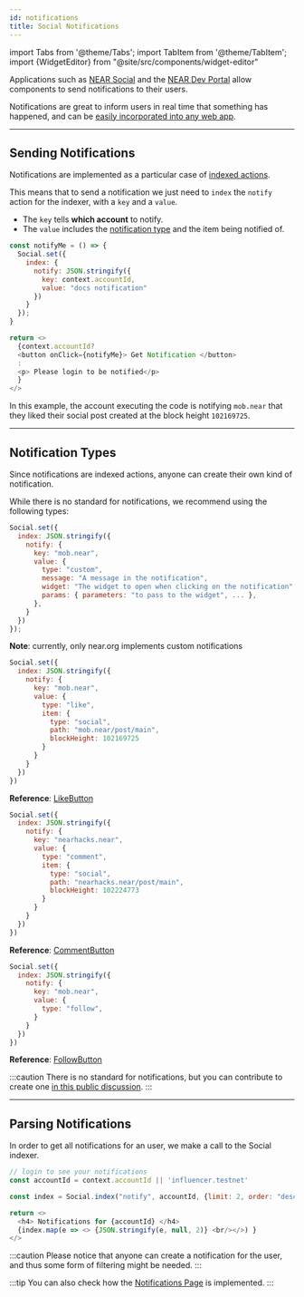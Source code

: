 ```yaml
---
id: notifications
title: Social Notifications
---
```

import Tabs from '@theme/Tabs';
import TabItem from '@theme/TabItem';
import {WidgetEditor} from "@site/src/components/widget-editor"

Applications such as [NEAR Social](https://near.social) and the [NEAR Dev Portal](https://dev.near.org/) allow components to send notifications to their users.

Notifications are great to inform users in real time that something has happened, and can be [easily incorporated into any web app](../tutorial/push-notifications.md).

---

## Sending Notifications 

Notifications are implemented as a particular case of [indexed actions](./social.md#socialindex).

This means that to send a notification we just need to `index` the `notify` action for the indexer, with a `key` and a `value`.

- The `key` tells **which account** to notify.
- The `value` includes the [notification type](#notification-types) and the item being notified of.

<WidgetEditor>

```js
const notifyMe = () => {
  Social.set({
    index: {
      notify: JSON.stringify({
        key: context.accountId,
        value: "docs notification"
      })
    }
  });
}

return <>
  {context.accountId?
  <button onClick={notifyMe}> Get Notification </button>
  :
  <p> Please login to be notified</p>
  }
</>
```

</WidgetEditor>


In this example, the account executing the code is notifying `mob.near` that they liked their social post created at the block height `102169725`.

---

## Notification Types

Since notifications are indexed actions, anyone can create their own kind of notification.

While there is no standard for notifications, we recommend using the following types:

<Tabs>
  <TabItem value="Custom" default>

  ```js
  Social.set({
    index: JSON.stringify({
      notify: {
        key: "mob.near",
        value: {
          type: "custom",
          message: "A message in the notification",
          widget: "The widget to open when clicking on the notification",
          params: { parameters: "to pass to the widget", ... },
        },
      }
    })
  });
  ```

  **Note**: currently, only near.org implements custom notifications

  </TabItem>

  <TabItem value="Like">

  ```js
  Social.set({
    index: JSON.stringify({
      notify: {
        key: "mob.near",
        value: {
          type: "like",
          item: {
            type: "social",
            path: "mob.near/post/main",
            blockHeight: 102169725
          }
        }
      }
    })
  })
  ```

  **Reference**: [LikeButton](https://near.org/near/widget/ComponentDetailsPage?src=near/widget/LikeButton&tab=source)

  </TabItem>
  <TabItem value="Comment">

  ```js
  Social.set({
    index: JSON.stringify({
      notify: {
        key: "nearhacks.near",
        value: {
          type: "comment",
          item: {
            type: "social",
            path: "nearhacks.near/post/main",
            blockHeight: 102224773
          }
        }
      }
    })
  })
  ```

  **Reference**: [CommentButton](https://near.org/near/widget/ComponentDetailsPage?src=near/widget/Comments.Compose&tab=source)

  </TabItem>
    <TabItem value="Follow">

  ```js
  Social.set({
    index: JSON.stringify({
      notify: {
        key: "mob.near",
        value: {
          type: "follow",
        }
      }
    })
  })
  ```

  **Reference**: [FollowButton](https://near.org/near/widget/ComponentDetailsPage?src=near/widget/FollowButton&tab=source)

  </TabItem>

</Tabs>

:::caution
There is no standard for notifications, but you can contribute to create one [in this public discussion](https://github.com/NearSocial/standards/pull/19/files).
:::

---

## Parsing Notifications

In order to get all notifications for an user, we make a call to the Social indexer.

<WidgetEditor id='1' height="190px">

```js
// login to see your notifications
const accountId = context.accountId || 'influencer.testnet'

const index = Social.index("notify", accountId, {limit: 2, order: "desc", subscribe: true});

return <>
  <h4> Notifications for {accountId} </h4>
  {index.map(e => <> {JSON.stringify(e, null, 2)} <br/></>) }
</>
```

</WidgetEditor>

:::caution
Please notice that anyone can create a notification for the user, and thus some form of filtering might be needed.
:::

:::tip
You can also check how the [Notifications Page](https://near.org/near/widget/ComponentDetailsPage?src=near/widget/NotificationsPage&tab=source) is implemented.
:::